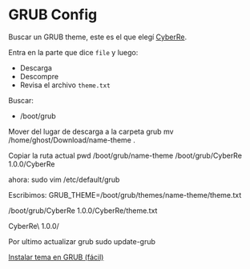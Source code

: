 # GRUB Config

Buscar un GRUB theme, este es el que elegí [CyberRe](https://www.gnome-look.org/p/1420727).

Entra en la parte que dice `file` y luego:

- Descarga
- Descompre
- Revisa el archivo `theme.txt`

Buscar:
- /boot/grub

Mover del lugar de descarga a la carpeta grub
mv /home/ghost/Download/name-theme .

Copiar la ruta actual
pwd
/boot/grub/name-theme
/boot/grub/CyberRe 1.0.0/CyberRe

ahora:
sudo vim /etc/default/grub

Escribimos:
GRUB_THEME=/boot/grub/themes/name-theme/theme.txt

/boot/grub/CyberRe 1.0.0/CyberRe/theme.txt

CyberRe\ 1.0.0/


Por ultimo actualizar grub
sudo update-grub

[Instalar tema en GRUB (fácil)](https://www.youtube.com/watch?v=U0qpwOLzLYs)